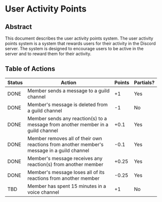 # User Activity Points

## Abstract

This document describes the user activity points system. The user activity points system is a system that rewards users for their activity in the Discord server. The system is designed to encourage users to be active in the server and to reward them for their activity.

## Table of Actions

| Status | Action                                                                                     | Points | Partials? |
| ------ | ------------------------------------------------------------------------------------------ | ------ | --------- |
| DONE   | Member sends a message to a guild channel                                                  | +1     | Yes       |
| DONE   | Member's message is deleted from a guild channel                                           | -1     | No        |
| DONE   | Member sends any reaction(s) to a message from another member in a guild channel           | +0.1   | Yes       |
| DONE   | Member removes all of their own reactions from another member's message in a guild channel | -0.1   | Yes       |
| DONE   | Member's message receives any reaction(s) from another member                              | +0.25  | Yes       |
| DONE   | Member's message loses all of its reactions from another member                            | -0.25  | Yes       |
| TBD    | Member has spent 15 minutes in a voice channel                                             | +1     | No        |
